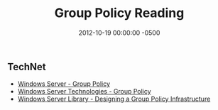 ﻿---
title:  Group Policy Reading
date:   2012-10-19 00:00:00 -0500
categories: IT
---

## TechNet

- <a href="http://technet.microsoft.com/en-us/windowsserver/bb310732">Windows Server - Group Policy</a>
- <a href="http://technet.microsoft.com/en-us/library/cc726027(v=ws.10).aspx">Windows Server Technologies - Group Policy</a>
- <a href="http://technet.microsoft.com/en-us/library/cc786524(v=ws.10).aspx">Windows Server Library - Designing a Group Policy Infrastructure</a>
